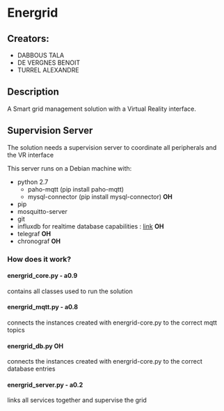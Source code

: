# Energrid

## Creators: 
 - DABBOUS TALA
 - DE VERGNES BENOIT
 - TURREL ALEXANDRE

## Description
A Smart grid management solution with a Virtual Reality interface.

## Supervision Server
The solution needs a supervision server to coordinate all peripherals and the VR interface

This server runs on a Debian machine with:
 - python 2.7
     - paho-mqtt (pip install paho-mqtt)
     - mysql-connector (pip install mysql-connector) **OH**
 - pip
 - mosquitto-server
 - git
 - influxdb for realtime database capabilities : [link](https://www.framboise314.fr/utiliser-le-protocole-mqtt-pour-communiquer-des-donnees-entre-2-raspberry-pi/ "Tutorial to install Influxdb, Telegraf and Chronograf") **OH**
 - telegraf **OH**
 - chronograf **OH**

### How does it work?

#### energrid_core.py - a0.9
contains all classes used to run the solution

#### energrid_mqtt.py - a0.8
connects the instances created with energrid-core.py to the correct mqtt topics

#### energrid_db.py **OH** 
connects the instances created with energrid-core.py to the correct database entries

#### energrid_server.py - a0.2
links all services together and supervise the grid
